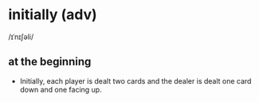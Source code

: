 # initially (adv)

/ɪˈnɪʃəli/

## at the beginning

- Initially, each player is dealt two cards and the dealer is dealt one card down and one facing up.